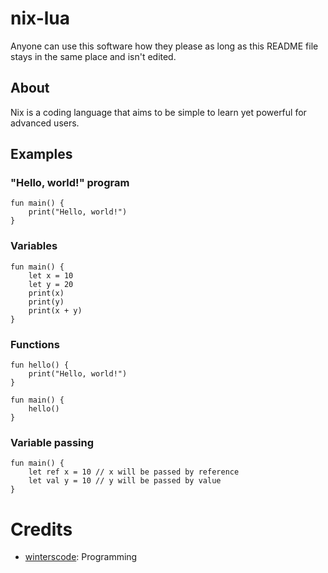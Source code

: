 # nix-lua
Anyone can use this software how they please as long as this README file stays in the same place and isn't edited.

## About
Nix is a coding language that aims to be simple to learn yet powerful for advanced users.

## Examples
### "Hello, world!" program
```
fun main() {
    print("Hello, world!")
}
```

### Variables
```
fun main() {
    let x = 10
    let y = 20
    print(x)
    print(y)
    print(x + y)
}
```

### Functions
```
fun hello() {
    print("Hello, world!")
}

fun main() {
    hello()
}
```

### Variable passing
```
fun main() {
    let ref x = 10 // x will be passed by reference
    let val y = 10 // y will be passed by value
}
```

# Credits
 - [winterscode](http://www.winterscode.io/): Programming